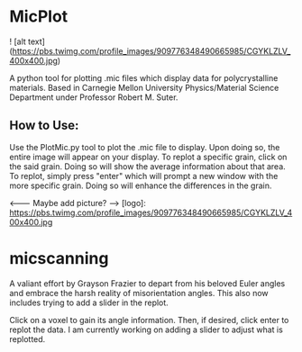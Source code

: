 # MicPlot
! [alt text] (https://pbs.twimg.com/profile_images/909776348490665985/CGYKLZLV_400x400.jpg)

A python tool for plotting .mic files which display data for polycrystalline materials.  Based in Carnegie Mellon University Physics/Material Science Department under Professor Robert M. Suter.

## How to Use:
Use the PlotMic.py tool to plot the .mic file to display.  Upon doing so, the entire image will appear on your display.  To replot a specific grain, click on the said grain.  Doing so will show the average information about that area. To replot, simply press "enter" which will prompt a new window with the more specific grain.  Doing so will enhance the differences in the grain.

<--- Maybe add picture? -->
[logo]: https://pbs.twimg.com/profile_images/909776348490665985/CGYKLZLV_400x400.jpg


# micscanning

A valiant effort by Grayson Frazier to depart from his beloved Euler angles and embrace the harsh reality of misorientation angles.  This also now includes trying to add a slider in the replot.

Click on a voxel to gain its angle information.  Then, if desired, click enter to replot the data.  I am currently working on adding a slider to adjust what is replotted.

